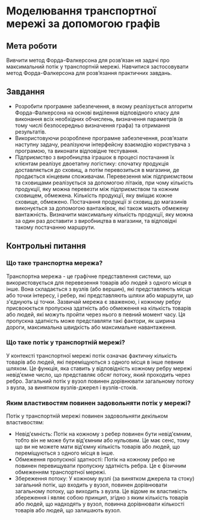 # Моделювання транспортної мережі за допомогою графів

## Мета роботи

Вивчити метод Форда-Фалкерсона для розв’язан ня задачі про максимальний потік у транспортній мережі. Навчитися застосовувати метод Форда-Фалкерсона для розв’язання практичних завдань.

## Завдання

- Розробити програмне забезпечення, в якому реалізується алгоритм Форда-Фалкерсона на основі виділення відповідного класу для виконання всіх необхідних обчислень, визначення параметрів (в тому числі безпосередньо визначення графа) та отримання результатів.
- Використовуючи розроблене програмне забезпечення, розв’язати наступну задачу, реалізуючи інтерфейсну взаємодію користувача з програмою, та виконати відповідне тестування.
- Підприємство з виробництва іграшок в процесі постачання їх клієнтам реалізує двоетапну логістику: спочатку продукція доставляється до сховищ, а потім перевозиться в магазини, де продається кінцевим споживачам. Перевезення між підприємством та сховищами реалізується за допомогою літаків, при чому кількість продукції, яку можна перевезти між підприємством та кожним сховищем, обмежена. Кількість продукції, яку вміщає кожне сховище, обмежено. Постачання продукції зі сховищ до магазинів виконується за допомогою вантажівок, які також мають обмежену вантажність. Визначити максимальну кількість продукції, яку можна за один раз доставити з виробництва в магазини, та відповідні такому постачанню маршрути.

## Контрольні питання

### Що таке транспортна мережа?

Транспортна мережа - це графічне представлення системи, що використовується для перевезення товарів або людей з одного місця в інше. Вона складається з вузлів (або вершин), які представляють місця або точки інтересу, і ребер, які представляють шляхи або маршрути, що з'єднують ці точки. Зазвичай мережа є зваженою, і кожному ребру присвоюється пропускна здатність або обмеження на кількість товарів або людей, які можуть пройти через нього в певний момент часу. Ця пропускна здатність може представляти такі фактори, як ширина дороги, максимальна швидкість або максимальне навантаження.

### Що таке потік у транспортній мережі?

У контексті транспортної мережі потік означає фактичну кількість товарів або людей, які переміщуються з одного місця в інше певним шляхом. Це функція, яка ставить у відповідність кожному ребру мережі невід'ємне число, що представляє обсяг потоку, який проходить через ребро. Загальний потік у вузол повинен дорівнювати загальному потоку з вузла, за винятком вузлів-джерел і вузлів-стоків.

### Яким властивостям повинен задовольняти потік у мережі?

Потік у транспортній мережі повинен задовольняти декільком властивостям:

- Невід'ємність: Потік на кожному з ребер повинен бути невід'ємним, тобто він не може бути від'ємним або нульовим. Це має сенс, тому що ви не можете мати від'ємну кількість товарів або людей, що переміщуються з одного місця в інше.
- Обмеження пропускної здатності: Потік на кожному ребро не повинен перевищувати пропускну здатність ребра. Це є фізичним обмеженням транспортної мережі.
- Збереження потоку: У кожному вузлі (за винятком джерела та стоку) загальний потік, що входить у вузол, повинен дорівнювати загальному потоку, що виходить з вузла. Це відоме як властивість збереження і являє собою принцип, згідно з яким кількість товарів або людей, що надходять у вузол, повинна дорівнювати кількості товарів або людей, що залишають вузол.
